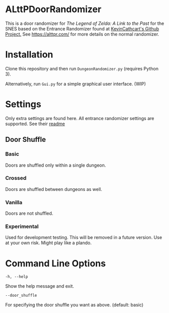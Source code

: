 # ALttPDoorRandomizer

This is a door randomizer for _The Legend of Zelda: A Link to the Past_ for the SNES
based on the Entrance Randomizer found at [KevinCathcart's Github Project.](https://github.com/KevinCathcart/ALttPEntranceRandomizer)
See https://alttpr.com/ for more details on the normal randomizer.

# Installation

Clone this repository and then run ```DungeonRandomizer.py``` (requires Python 3).

Alternatively, run ```Gui.py``` for a simple graphical user interface. (WIP)

# Settings

Only extra settings are found here. All entrance randomizer settings are supported. See their [readme](https://github.com/KevinCathcart/ALttPEntranceRandomizer/blob/master/README.md)

## Door Shuffle

### Basic

Doors are shuffled only within a single dungeon.

### Crossed

Doors are shuffled between dungeons as well.

### Vanilla

Doors are not shuffled.

### Experimental

Used for development testing. This will be removed in a future version. Use at your own risk. Might play like a plando.

# Command Line Options

```
-h, --help            
```

Show the help message and exit.

```
--door_shuffle      
```

For specifying the door shuffle you want as above. (default: basic)
